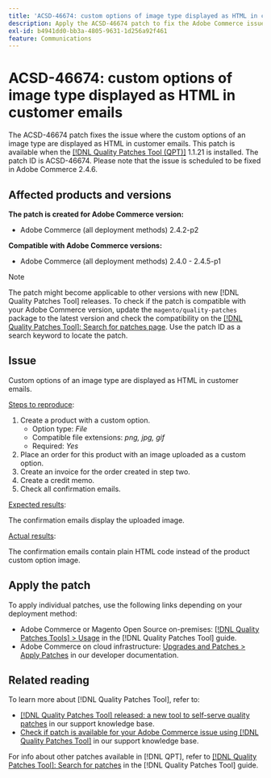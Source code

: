 ```yaml
---
title: 'ACSD-46674: custom options of image type displayed as HTML in customer emails'
description: Apply the ACSD-46674 patch to fix the Adobe Commerce issue where custom options of image type displayed as HTML in customer emails.
exl-id: b4941dd0-bb3a-4805-9631-1d256a92f461
feature: Communications
---
```

# ACSD-46674: custom options of image type displayed as HTML in customer emails

The ACSD-46674 patch fixes the issue where the custom options of an image type are displayed as HTML in customer emails. This patch is available when the [[!DNL Quality Patches Tool (QPT)]](/help/announcements/adobe-commerce-announcements/magento-quality-patches-released-new-tool-to-self-serve-quality-patches.md) 1.1.21 is installed. The patch ID is ACSD-46674. Please note that the issue is scheduled to be fixed in Adobe Commerce 2.4.6.

## Affected products and versions

**The patch is created for Adobe Commerce version:**

* Adobe Commerce (all deployment methods) 2.4.2-p2

**Compatible with Adobe Commerce versions:**

* Adobe Commerce (all deployment methods) 2.4.0 - 2.4.5-p1

>[!NOTE]
>
>The patch might become applicable to other versions with new [!DNL Quality Patches Tool] releases. To check if the patch is compatible with your Adobe Commerce version, update the `magento/quality-patches` package to the latest version and check the compatibility on the [[!DNL Quality Patches Tool]: Search for patches page](https://experienceleague.adobe.com/tools/commerce-quality-patches/index.html). Use the patch ID as a search keyword to locate the patch.

## Issue

Custom options of an image type are displayed as HTML in customer emails.

<u>Steps to reproduce</u>:

1. Create a product with a custom option.
    * Option type: *File*
    * Compatible file extensions: *png, jpg, gif*
    * Required: *Yes*
1. Place an order for this product with an image uploaded as a custom option.
1. Create an invoice for the order created in step two.
1. Create a credit memo.
1. Check all confirmation emails.

<u>Expected results</u>:

The confirmation emails display the uploaded image.

<u>Actual results</u>:

The confirmation emails contain plain HTML code instead of the product custom option image.

## Apply the patch

To apply individual patches, use the following links depending on your deployment method:

* Adobe Commerce or Magento Open Source on-premises: [[!DNL Quality Patches Tools] > Usage](https://experienceleague.adobe.com/docs/commerce-operations/tools/quality-patches-tool/usage.html) in the [!DNL Quality Patches Tool] guide.
* Adobe Commerce on cloud infrastructure: [Upgrades and Patches > Apply Patches](https://devdocs.magento.com/cloud/project/project-patch.html) in our developer documentation.

## Related reading

To learn more about [!DNL Quality Patches Tool], refer to:

* [[!DNL Quality Patches Tool] released: a new tool to self-serve quality patches](/help/announcements/adobe-commerce-announcements/magento-quality-patches-released-new-tool-to-self-serve-quality-patches.md) in our support knowledge base.
* [Check if patch is available for your Adobe Commerce issue using [!DNL Quality Patches Tool]](/help/support-tools/patches-available-in-qpt-tool/check-patch-for-magento-issue-with-magento-quality-patches.md) in our support knowledge base.

For info about other patches available in [!DNL QPT], refer to [[!DNL Quality Patches Tool]: Search for patches](https://experienceleague.adobe.com/tools/commerce-quality-patches/index.html) in the [!DNL Quality Patches Tool] guide.
